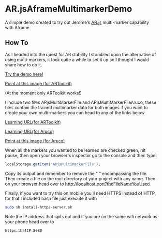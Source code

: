 # AR.jsAframeMultimarkerDemo
A simple demo created to try out Jerome's [ AR.js](https://github.com/jeromeetienne/AR.js) multi-marker capability with Aframe
## How To 
As I headed into the quest for AR stability I stumbled upon the alternative of using multi-markers, it took quite a while to set it up so I thought I would share how to do it.

[Try the demo here!](https://agusalex.github.io/AR.jsAframeMultimarkerDemo?ARjsMultiMarkerFile)

[Point at this image (for ARToolkit)](https://agusalex.github.io/AR.jsAframeMultimarkerDemo/demoARtoolkit.png)

(At the moment only ARToolkit works!)

I include two files ARjsMultiMarkerFile and ARjsMultiMarkerFileAruco, these files contain the trained multimarker data for both images if you want to create your own multi-markers you can head to any of the links below 

[Learning URL(for ARToolkit)](https://jeromeetienne.github.io/AR.js/three.js/examples/multi-markers/examples/learner.html?%7B%22backURL%22%3A%22https%3A%2F%2Fjeromeetienne.github.io%2FAR.js%2Fthree.js%2Fexamples%2Fmulti-markers%2Fexamples%2Fplayer.html%23%257B%2522trackingBackend%2522%253A%2522artoolkit%2522%257D%22%2C%22trackingBackend%22%3A%22artoolkit%22%2C%22markersControlsParameters%22%3A%5B%7B%22type%22%3A%22pattern%22%2C%22patternUrl%22%3A%22https%3A%2F%2Fjeromeetienne.github.io%2FAR.js%2Fthree.js%2Fexamples%2Fmarker-training%2Fexamples%2Fpattern-files%2Fpattern-letterA.patt%22%7D%2C%7B%22type%22%3A%22pattern%22%2C%22patternUrl%22%3A%22https%3A%2F%2Fjeromeetienne.github.io%2FAR.js%2Fthree.js%2Fexamples%2Fmarker-training%2Fexamples%2Fpattern-files%2Fpattern-letterB.patt%22%7D%2C%7B%22type%22%3A%22pattern%22%2C%22patternUrl%22%3A%22https%3A%2F%2Fjeromeetienne.github.io%2FAR.js%2Fthree.js%2Fexamples%2Fmarker-training%2Fexamples%2Fpattern-files%2Fpattern-letterC.patt%22%7D%2C%7B%22type%22%3A%22pattern%22%2C%22patternUrl%22%3A%22https%3A%2F%2Fjeromeetienne.github.io%2FAR.js%2Fthree.js%2Fexamples%2Fmarker-training%2Fexamples%2Fpattern-files%2Fpattern-letterD.patt%22%7D%2C%7B%22type%22%3A%22pattern%22%2C%22patternUrl%22%3A%22https%3A%2F%2Fjeromeetienne.github.io%2FAR.js%2Fthree.js%2Fexamples%2Fmarker-training%2Fexamples%2Fpattern-files%2Fpattern-letterG.patt%22%7D%2C%7B%22type%22%3A%22pattern%22%2C%22patternUrl%22%3A%22https%3A%2F%2Fjeromeetienne.github.io%2FAR.js%2Fthree.js%2Fexamples%2Fmarker-training%2Fexamples%2Fpattern-files%2Fpattern-letterF.patt%22%7D%5D%7D)

[Learning URL(for Aruco)](https://jeromeetienne.github.io/AR.js/three.js/examples/multi-markers/examples/learner.html?%7B%22backURL%22%3A%22https%3A%2F%2Fjeromeetienne.github.io%2FAR.js%2Fthree.js%2Fexamples%2Fmulti-markers%2Fexamples%2Fplayer.html%23%257B%2522trackingBackend%2522%253A%2522aruco%2522%257D%22%2C%22trackingBackend%22%3A%22aruco%22%2C%22markersControlsParameters%22%3A%5B%7B%22type%22%3A%22barcode%22%2C%22barcodeValue%22%3A1001%7D%2C%7B%22type%22%3A%22barcode%22%2C%22barcodeValue%22%3A1002%7D%2C%7B%22type%22%3A%22barcode%22%2C%22barcodeValue%22%3A1003%7D%2C%7B%22type%22%3A%22barcode%22%2C%22barcodeValue%22%3A1004%7D%2C%7B%22type%22%3A%22barcode%22%2C%22barcodeValue%22%3A1005%7D%5D%7D)

[Point at this image (for Aruco)](https://agusalex.github.io/AR.jsAframeMultimarkerDemo/demoAruco.png)

When all the markers you wanted to be learned are checked green, hit pause, then open your browser's inspector go to the console and then type:
```js
localStorage.getItem('ARjsMultiMarkerFile');
```

Copy its output and remember to remove the " " encompassing the file. Then create a file on the root directory of your project with any name. Then on your browser head over to [http://localhost:port?theFileNameYouUsed](http://localhost:5500/?ARjsMultiMarkerFile)

Finally, if you want to try this on mobile you'll need HTTPS instead of HTTP, for that I included bash file just execute it with 
```sh
sudo sh install-https-server.sh
```

Note the IP address that spits out and if you are on the same wifi network as your phone head over to
```sh
https:thatIP:8080
```

    
